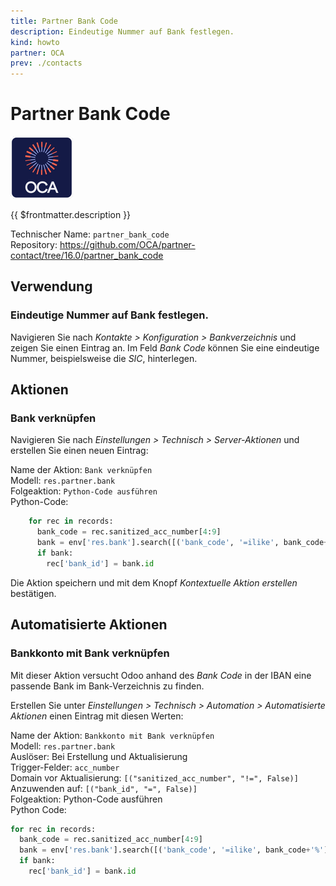 ```yaml
---
title: Partner Bank Code
description: Eindeutige Nummer auf Bank festlegen.
kind: howto
partner: OCA
prev: ./contacts
---
```

# Partner Bank Code
![icon_oca_app](attachments/icon_oca_app.png)

{{ $frontmatter.description }}

Technischer Name: `partner_bank_code`\
Repository: <https://github.com/OCA/partner-contact/tree/16.0/partner_bank_code>

## Verwendung

### Eindeutige Nummer auf Bank festlegen.

Navigieren Sie nach *Kontakte > Konfiguration > Bankverzeichnis* und zeigen Sie einen Eintrag an. Im Feld *Bank Code* können Sie eine eindeutige Nummer, beispielsweise die *SIC*,  hinterlegen.

## Aktionen

### Bank verknüpfen

Navigieren Sie nach *Einstellungen > Technisch > Server-Aktionen* und erstellen Sie einen neuen Eintrag:

Name der Aktion: `Bank verknüpfen`\
Modell: `res.partner.bank`\
Folgeaktion: `Python-Code ausführen`\
Python-Code:

```python
	for rec in records:
	  bank_code = rec.sanitized_acc_number[4:9]
	  bank = env['res.bank'].search([('bank_code', '=ilike', bank_code+'%')], limit=1)
	  if bank:
	    rec['bank_id'] = bank.id
```

Die Aktion speichern und mit dem Knopf *Kontextuelle Aktion erstellen* bestätigen.

## Automatisierte Aktionen

### Bankkonto mit Bank verknüpfen

Mit dieser Aktion versucht Odoo anhand des *Bank Code* in der IBAN eine passende Bank im Bank-Verzeichnis zu finden.

Erstellen Sie unter *Einstellungen > Technisch > Automation > Automatisierte Aktionen* einen Eintrag mit diesen Werten:

Name der Aktion: `Bankkonto mit Bank verknüpfen`\
Modell: `res.partner.bank`\
Auslöser: Bei Erstellung und Aktualisierung\
Trigger-Felder: `acc_number`\
Domain vor Aktualisierung: `[("sanitized_acc_number", "!=", False)]`\
Anzuwenden auf: `[("bank_id", "=", False)]`\
Folgeaktion: Python-Code ausführen\
Python Code:

```python
for rec in records:
  bank_code = rec.sanitized_acc_number[4:9]
  bank = env['res.bank'].search([('bank_code', '=ilike', bank_code+'%')], limit=1)
  if bank:
    rec['bank_id'] = bank.id
```
